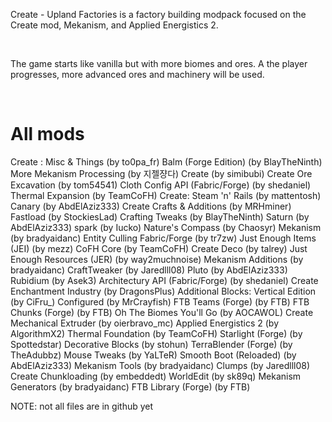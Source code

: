 Create - Upland Factories is a factory building modpack focused on the Create mod, Mekanism, and Applied Energistics 2.

 

The game starts like vanilla but with more biomes and ores. A the player progresses, more advanced ores and machinery will be used.

 

# All mods

Create : Misc & Things (by to0pa_fr)
Balm (Forge Edition) (by BlayTheNinth)
More Mekanism Processing (by 지젤쟝다)
Create (by simibubi)
Create Ore Excavation (by tom54541)
Cloth Config API (Fabric/Forge) (by shedaniel)
Thermal Expansion (by TeamCoFH)
Create: Steam 'n' Rails (by mattentosh)
Canary (by AbdElAziz333)
Create Crafts & Additions (by MRHminer)
Fastload (by StockiesLad)
Crafting Tweaks (by BlayTheNinth)
Saturn (by AbdElAziz333)
spark (by Iucko)
Nature's Compass (by Chaosyr)
Mekanism (by bradyaidanc)
Entity Culling Fabric/Forge (by tr7zw)
Just Enough Items (JEI) (by mezz)
CoFH Core (by TeamCoFH)
Create Deco (by talrey)
Just Enough Resources (JER) (by way2muchnoise)
Mekanism Additions (by bradyaidanc)
CraftTweaker (by Jaredlll08)
Pluto (by AbdElAziz333)
Rubidium (by Asek3)
Architectury API (Fabric/Forge) (by shedaniel)
Create Enchantment Industry (by DragonsPlus)
Additional Blocks: Vertical Edition (by CiFru_)
Configured (by MrCrayfish)
FTB Teams (Forge) (by FTB)
FTB Chunks (Forge) (by FTB)
Oh The Biomes You'll Go (by AOCAWOL)
Create Mechanical Extruder (by oierbravo_mc)
Applied Energistics 2 (by AlgorithmX2)
Thermal Foundation (by TeamCoFH)
Starlight (Forge) (by Spottedstar)
Decorative Blocks (by stohun)
TerraBlender (Forge) (by TheAdubbz)
Mouse Tweaks (by YaLTeR)
Smooth Boot (Reloaded) (by AbdElAziz333)
Mekanism Tools (by bradyaidanc)
Clumps (by Jaredlll08)
Create Chunkloading (by embeddedt)
WorldEdit (by sk89q)
Mekanism Generators (by bradyaidanc)
FTB Library (Forge) (by FTB)

NOTE: not all files are in github yet
